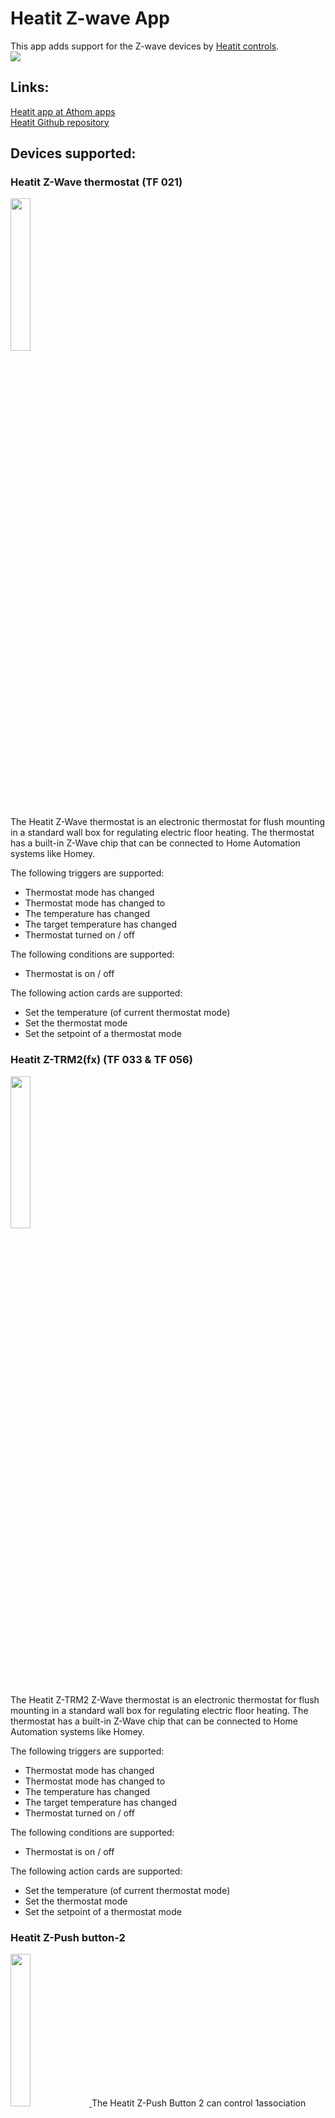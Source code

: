 # Heatit Z-wave App
This app adds support for the Z-wave devices by [Heatit controls](http://www.heatit.com).  
<a href="https://github.com/TedTolboom/no.ThermoFloor">
  <img src="https://raw.githubusercontent.com/TedTolboom/no.ThermoFloor/master/assets/images/small.png">
</a>  

## Links:
[Heatit app at Athom apps](https://apps.athom.com/app/no.ThermoFloor)                      
[Heatit Github repository](https://github.com/TedTolboom/no.ThermoFloor)             

## Devices supported:
### Heatit Z-Wave thermostat (TF 021)
<a href="https://github.com/TedTolboom/no.ThermoFloor">
  <img src="https://rawgit.com/TedTolboom/no.ThermoFloor/master/drivers/TF_Thermostat/assets/icon.svg" width="25%" height="25%">
</a>  

The Heatit Z-Wave thermostat is an electronic thermostat for flush mounting in a standard wall box for regulating electric floor heating. The thermostat has a built-in Z-Wave chip that can be connected to Home Automation systems like Homey.  

The following triggers are supported:

* Thermostat mode has changed   
* Thermostat mode has changed to   
* The temperature has changed   
* The target temperature has changed   
* Thermostat turned on / off  

The following conditions are supported:
* Thermostat is on / off   

The following action cards are supported:

* Set the temperature (of current thermostat mode)   
* Set the thermostat mode   
* Set the setpoint of a thermostat mode

### Heatit Z-TRM2(fx) (TF 033 & TF 056)
<a href="https://github.com/TedTolboom/no.ThermoFloor">
  <img src="https://rawgit.com/TedTolboom/no.ThermoFloor/beta/drivers/Z-TRM2fx/assets/icon.svg" width="25%" height="25%">
</a>  

The Heatit Z-TRM2 Z-Wave thermostat is an electronic thermostat for flush mounting in a standard wall box for regulating electric floor heating. The thermostat has a built-in Z-Wave chip that can be connected to Home Automation systems like Homey.  

The following triggers are supported:

* Thermostat mode has changed   
* Thermostat mode has changed to   
* The temperature has changed   
* The target temperature has changed   
* Thermostat turned on / off  

The following conditions are supported:
* Thermostat is on / off   

The following action cards are supported:

* Set the temperature (of current thermostat mode)   
* Set the thermostat mode   
* Set the setpoint of a thermostat mode      

### Heatit Z-Push button-2  
<a href="https://github.com/TedTolboom/no.ThermoFloor">
  <img src="https://rawgit.com/TedTolboom/no.ThermoFloor/master/drivers/Z-push-button-2/assets/icon.svg" width="25%" height="25%">
</a>
The Heatit Z-Push Button 2 can control 1association group with up to 5 products or 4 scenarios through Homey.

The following triggers are supported:  
* Button Pressed 1x    
* Button held down     
* Button released    
* Any button pressed (including tokens)   

In addition, by adding the NodeID in the corresponding association groups, the Z-Push Button 8 can directly control Z-wave switches / dimmers.

### Heatit Z-Push button-8
<a href="https://github.com/TedTolboom/no.ThermoFloor">
  <img src="https://rawgit.com/TedTolboom/no.ThermoFloor/master/drivers/Z-push-button-8/assets/icon.svg" width="25%" height="25%">
</a>

The Heatit Z-Push Button 8 can control up to 4 separate association groups (onoff and dim) with up to 20 products or up to 16 scenes through Homey.

The following triggers are supported:  
* Button Pressed 1x     
* Button held down     
* Button released    
* Any button pressed (including tokens)   

In addition, by adding the NodeID in the corresponding association groups, the Z-Push Button 8 can directly control Z-wave switches / dimmers.

### Heatit Z-Water
<a href="https://github.com/TedTolboom/no.ThermoFloor">
  <img src="https://rawgit.com/TedTolboom/no.ThermoFloor/beta/drivers/Z-Water/assets/icon.svg" width="25%" height="25%">
</a>

The Heatit Z-Water is a DIN-rail regulator for controlling hydronic heating.
* All 10 relays can be controlled independently

### Heatit Z-DIN-616
<a href="https://github.com/TedTolboom/no.ThermoFloor">
  <img src="https://rawgit.com/TedTolboom/no.ThermoFloor/beta/drivers/Z-DIN-616/assets/icon.svg" width="25%" height="25%">
</a>

The Heatit Z-DIN 616 is a 6 x 16A potential free relays for DIN rail mounting.
* The 6 independent relay switches of the Heatit Z-DIN 616 can freely be controlled from the Z-Wave network and be used for many different purposes
* The 6 digital inputs can be connected to dry contacts, e.g. limit switches, door/window contacts, or push-buttons.

### Heatit Z-relay
<a href="https://github.com/TedTolboom/no.ThermoFloor">
  <img src="https://rawgit.com/TedTolboom/no.ThermoFloor/beta/drivers/Z-Relay/assets/icon.svg" width="25%" height="25%">
</a>

The Heatit Z-Relay multipurpose relay module can be used for many different applications.
* The relay has three inputs: analog or digital. You can use both analog and digital inputs, or a combination.
* Heatit Z-Relay is a multipurpose product and can be used for the following applications: Boiler control / Leakage control / Temperature control / Outdoor applications

## Supported Languages:
* English   
* Dutch    

## Acknowledgements:
This app and driver development has been supported by:   

* The alpha release testers (much appreciated): P.R.Johansen, N.Peters, D.Bonsaksen and D.Janssen    

* Robbshop by providing a thermostat for debugging:    
  <a href="https://www.robbshop.nl/">
    <img src="https://www.robbshop.nl/skin/frontend/robbshop/default/images/logo.svg" width="25%">
  </a>

* Heatit by providing the required devices / documentation:   
  <a href="https://www.heatit.com/z-wave/">
    <img src="https://rawgit.com/TedTolboom/no.ThermoFloor/master/assets/icon.svg" width="25%">
    </a>

## Feedback:
Any requests please post them in the [Heatit app topic on the Homey community Forum](https://community.athom.com/t/166) or contact me on [Slack](https://athomcommunity.slack.com/team/tedtolboom)    
If possible, please report issues at the [issues section on Github](https://github.com/TedTolboom/no.ThermoFloor/issues) otherwise in the above mentioned topic.     

### Donate:
If you like the app, consider a donation to support development    
[![Paypal Donate](https://www.paypalobjects.com/en_US/NL/i/btn/btn_donateCC_LG.gif)](https://www.paypal.me/TedTolboom)

## Changelog:
v2.2.1
* Fix issue not being able to include the Heatit Z-push button 2 and Z-push button 8 devices   
* Z-TRM2(fx) changed default temperature- and meter-reporting interval from 60 to 900 seconds to prevent Z-wave network lock-up    

v2.2.0
* Add support for the Heatit Z-relay device   
* Add support for the Heatit Z-DIN-616 device
* Update branding of the app    

v2.1.2 (BETA)
* Fix temperature reporting issues for Z-wave thermostat (FW 1.92), Z-TRM2(fx) and Z-Water *(Homey SW 2.0.5+)*   
  *Note*: Please follow the steps mentioned below to fix the temperature reporting (only working as of Homey Software 2.0.5):
  * For already paired devices:   
      1. Go to advanced settings, and replace (add if not existing) Homey's ID `1` with `1.1` in the following association groups used for the temperature reporting:   
        * Z-wave thermostat (FW 1.92): Group 3, 4 and 5   
        * Z-TRM2(fx): Group 2 and 3   
        * Z-Water: Group 11, 12, 13 and 14    
      2. For the thermostats, change in the Device specific settings (Sensor settings group), the 'Displayed temperature' to the sensor connected (default: floor sensor)   
      3. Save settings   
  * Alternative option is to remove and re-include the device based on the v2.1.2 version of the app   
* Add temperature changed flow cards for Z-wave thermostat (FW 1.92), Z-TRM2(fx) and Z-Water
* Update to meshdriver v1.2.32   

v2.1.1 (BETA)
* Add support for the Z-Water regulator   
* Update to meshdriver v1.2.30   
* *Note*: due to an S2 issue within the Homey Z-wave core, the measured temperatures are not reported for the Z-wave thermostat (FW 1.92) and Z-TRM2(fx) thermostats as well as the Z-Water regulator. When this will be resolved, it is likely that the thermostat will need to be re-included      

v2.1.0 (BETA)
* Add support for the Z-wave thermostat (FW 1.92)    
* Add support for the Z-TRM2(fx) thermostat
* Add all remaining settings for the thermostats
* Add Power Regulator Mode action card for the Z-wave thermostat (use at own risk)       
* *Note*: due to an issue within the Homey Z-wave core, the measured temperatures are not reported for the Z-wave thermostat (FW 1.92) and the Z-TRM2(fx) thermostats. When this will be resolved, it is likely that the thermostat will need to be re-included      

v2.0.3
* Fix battery icon not visible on mobile interface for 1.5.13 (re-inclusion required to fix)    
* Remove not supported "Key Pressed 2 times" option from "A scene has been activated trigger card"    
* Add explicit not to settings to wake-up the Z-push before saving changes to the settings / association groups    

v2.0.2   
* Add support for the Z-Push button 2 and Z-Push button 8 devices    
* Minor (cosmetical) modifications to make the app Homey SW v2.0.0 compatible      

v2.0.1   
* Add thermostat onoff state trigger- and condition cards   

v2.0.0   
* SDK2 rewrite of the ThermoFloor / Heatit app  
* SDK2 rewrite of the Multireg / Heatit Z-Wave thermostat device driver   
* Update to meshdriver v1.2.28

v1.0.0   
* App store ready update   
* Added 2 additional action cards ('change themostat mode' and 'change setpoint of specific thermostat mode')      

v0.2.0    
* Code clean-up (MasterData array) and further bug fixes  
* Update of response time for MODE change from mobile card; setpoint will be updated based on stored values   
* Added en / nl locales   
* Added structure for 2 additional action cards ('change mode' and 'change setpoint of specific mode') (WIP)   

v0.1.2    
* Update of setpoint parsing and updating the corresponding settings    
* Update of response time for MODE change; setpoint will be updated based on stored values   

v0.1.0    
* Major update based on test results, setpoint optimization    
* Added functionality cooling mode, state icon in mobile card   
* removed settings that are read-only or not used    
